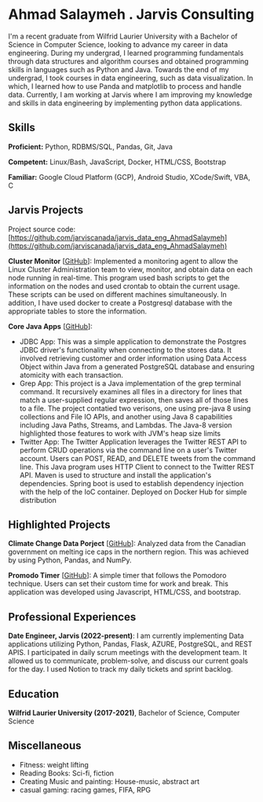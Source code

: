 # Ahmad Salaymeh . Jarvis Consulting

I'm a recent graduate from Wilfrid Laurier University with a Bachelor of Science in Computer Science, looking to advance my career in data engineering. During my undergrad, I learned programming fundamentals through data structures and algorithm courses and obtained programming skills in languages such as Python and Java. Towards the end of my undergrad, I took courses in data engineering, such as data visualization. In which, I learned how to use Panda and matplotlib to process and handle data. Currently, I am working at Jarvis where I am improving my knowledge and skills in data engineering by implementing python data applications.

## Skills

**Proficient:** Python, RDBMS/SQL, Pandas, Git, Java

**Competent:** Linux/Bash, JavaScript, Docker, HTML/CSS, Bootstrap

**Familiar:** Google Cloud Platform (GCP), Android Studio, XCode/Swift, VBA, C

## Jarvis Projects

Project source code: [https://github.com/jarviscanada/jarvis_data_eng_AhmadSalaymeh](https://github.com/jarviscanada/jarvis_data_eng_AhmadSalaymeh)


**Cluster Monitor** [[GitHub](https://github.com/jarviscanada/jarvis_data_eng_AhmadSalaymeh/tree/master/linux_sql)]: Implemented a monitoring agent to allow the Linux Cluster Administration team to view, monitor, and obtain data on each node running in real-time. This program used bash scripts to get the information on the nodes and used crontab to obtain the current usage. These scripts can be used on different machines simultaneously. In addition, I have used docker to create a Postgresql database  with the appropriate tables to store the information.

**Core Java Apps** [[GitHub](https://github.com/jarviscanada/jarvis_data_eng_AhmadSalaymeh/tree/master/core_java)]:
      
  - JDBC App: This was a simple application to demonstrate the Postgres JDBC driver's functionality when connecting to the stores data. It involved retrieving customer and order information using Data Access Object within Java from a generated PostgreSQL database and ensuring atomicity with each transaction.
  - Grep App: This project is a Java implementation of the grep terminal command. It recursively examines all files in a directory for lines that match a user-supplied regular expression, then saves all of those lines to a file. The project contatied two verisons, one using pre-java 8 using collections and File IO APIs, and another using Java 8 capabilities including Java Paths, Streams, and Lambdas. The Java-8 version highlighted those features to work with JVM's heap size limits
  - Twitter App: The Twitter Application leverages the Twitter REST API to perform CRUD operations via the command line on a user's Twitter account. Users can POST, READ, and DELETE tweets from the command line. This Java program uses HTTP Client to connect to the Twitter REST API. Maven is used to structure and install the application's dependencies. Spring boot is used to establish dependency injection with the help of the IoC container. Deployed on Docker Hub for simple distribution


## Highlighted Projects
**Climate Change Data Porject** [[GitHub](https://github.com/salaymeh/CP321-project/blob/main/cp321_project_ice.ipynb)]: Analyzed data from the Canadian government on melting ice caps in the northern region. This was achieved by using Python, Pandas, and NumPy.

**Promodo Timer** [[GitHub](https://salaymeh.github.io/pomodor-timer/)]: A simple timer that follows the Pomodoro technique. Users can set their custom time for work and break. This application was developed using Javascript, HTML/CSS, and bootstrap.


## Professional Experiences

**Date Engineer, Jarvis (2022-present)**: I am currently implementing Data applications utilizing Python, Pandas, Flask, AZURE, PostgreSQL, and REST APIS. I participated in daily scrum meetings with the development team. It allowed us to communicate, problem-solve, and discuss our current goals for the day. I used Notion to track my daily tickets and sprint backlog.


## Education
**Wilfrid Laurier University (2017-2021)**, Bachelor of Science, Computer Science


## Miscellaneous
- Fitness: weight lifting
- Reading Books: Sci-fi, fiction
- Creating Music and painting: House-music, abstract art
- casual gaming: racing games, FIFA, RPG